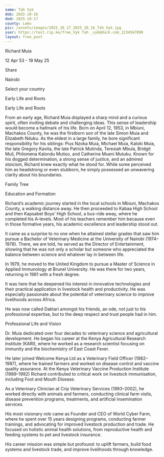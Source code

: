 ```yaml
---
name: Tah Vyk
dob: 2025-10-16
dod: 2025-10-17
county: Lamu
pic: /assets/images/2025_10_17_2025_10_16_Tah_Vyk.jpg
user: https://test.rip.ke/free_Vyk Tah _vyk@duck.com_1234567890
layout: free_post
---
```

<p class='py-2'></p><p class='py-2'></p><p class='py-2'></p><p class='py-2'></p><p class='py-2'></p><p class='py-2'>Richard Muia</p><p class='py-2'>12 Apr 53 - 19 May 25</p><p class='py-2'>Share</p><p class='py-2'>Nairobi</p><p class='py-2'></p><p class='py-2'>Select your country</p><p class='py-2'>Early Life and Roots</p><p class='py-2'>Early Life and Roots</p><p class='py-2'>From an early age, Richard Muia displayed a sharp mind and a curious spirit, often inviting debate and challenging ideas. This sense of leadership would become a hallmark of his life. Born on April 12, 1953, in Mbiuni, Machakos County, he was the firstborn son of the late Simon Muia and Elizabeth Nduku. As the eldest in a large family, he bore significant responsibility for his siblings: Pius Nzoka Muia, Michael Muia, Kaloki Muia, the late Gregory Kavita, the late Patrick Mutinda, Teresiah Mbula, Bridgit Muli, Philomena Kalondu Mutiso, and Catherine Mueni Mutuku. Known for his dogged determination, a strong sense of justice, and an admired stoicism, Richard knew exactly what he stood for. While some perceived him as headstrong or even stubborn, he simply possessed an unwavering clarity about his boundaries.</p><p class='py-2'></p><p class='py-2'>Family Tree</p><p class='py-2'></p><p class='py-2'></p><p class='py-2'>Education and Formation</p><p class='py-2'>Richard’s academic journey started in the local schools in Mbiuni, Machakos County, a walking distance away. He then proceeded to Kabaa High School and then Kapsabet Boys’ High School, a bus-ride away, where he completed his A-levels. Most of his teachers remember him because even in those formative years, his academic excellence and leadership stood out.</p><p class='py-2'></p><p class='py-2'>It came as a surprise to no one when he attained stellar grades that saw him pursue a Bachelor of Veterinary Medicine at the University of Nairobi (1974–1978). There, we are told, he served as the Director of Entertainment, showing that he was not only a scholar but someone who appreciated the balance between science and whatever lay in between life.</p><p class='py-2'></p><p class='py-2'>In 1979, he moved to the United Kingdom to pursue a Master of Science in Applied Immunology at Brunel University. He was there for two years, returning in 1981 with a fresh degree.</p><p class='py-2'></p><p class='py-2'>It was here that he deepened his interest in innovative technologies and their practical application in livestock health and productivity. He was especially passionate about the potential of veterinary science to improve livelihoods across Africa.</p><p class='py-2'></p><p class='py-2'>He was now called Daktari amongst his friends, an ode, not just to his professional expertise, but to the deep respect and trust people had in him.</p><p class='py-2'></p><p class='py-2'>Professional Life and Vision</p><p class='py-2'>Dr. Muia dedicated over four decades to veterinary science and agricultural development. He began his career at the Kenya Agricultural Research Institute (KARI), where he worked as a research scientist focusing on immunity and the biochemistry of East Coast Fever.</p><p class='py-2'></p><p class='py-2'>He later joined Welcome Kenya Ltd as a Veterinary Field Officer (1982–1987), where he trained farmers and worked on disease control and vaccine quality assurance. At the Kenya Veterinary Vaccine Production Institute (1989–1992) Richard contributed to critical work on livestock immunisation, including Foot and Mouth Disease.</p><p class='py-2'></p><p class='py-2'>As a Veterinary Clinician at Crip Veterinary Services (1993–2002), he worked directly with animals and farmers, conducting clinical farm visits, disease prevention programs, treatments, and artificial insemination services.</p><p class='py-2'></p><p class='py-2'>His most visionary role came as Founder and CEO of World Cyber Farm, where he spent over 15 years designing programs, conducting farmer trainings, and advocating for improved livestock production and trade. He focused on holistic animal health solutions, from reproductive health and feeding systems to pet and livestock insurance.</p><p class='py-2'></p><p class='py-2'>His career mission was simple but profound: to uplift farmers, build food systems and livestock trade, and improve livelihoods through knowledge.</p>
